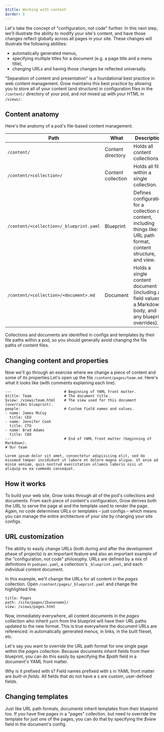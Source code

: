 ```yaml
---
$title: Working with content
$order: 5
---
```

Let's take the concept of "configuration, not code" further. In this next step, we'll illustrate the ability to modify your site's content, and have those changes reflect globally across all pages in your site. These changes will illustrate the following abilities:

- automatically generated menus,
- specifying multiple titles for a document (e.g. a page title and a menu title),
- changing URLs and having those changes be reflected universally.

"Separation of content and presentation" is a foundational best practice in web content management. Grow maintains this best practice by allowing you to store all of your content (and structure) in configuration files in the `/content/` directory of your pod, and *not* mixed up with your HTML in `/views/`.

## Content anatomy

Here's the anatomy of a pod's file-based content management.

Path | What | Description
-- | -- | --
`/content/` | Content directory | Holds all content collections.
`/content/<collection>/` | Content collection | Holds all files within a single collection.
`/content/<collection>/_blueprint.yaml` | Blueprint | Defines configuration for a collection of content, including things like: URL path format, content structure, and view.
`/content/<collection>/<document>.md` | Document | Holds a single content document (including all field values, a Markdown body, and any blueprint overrides).

Collections and documents are identified in configs and templates by their file paths within a pod, so you should generally avoid changing the file paths of content files.

## Changing content and properties

Now we'll go through an exercise where we change a piece of content and some of its properties.Let's open up the file `/content/pages/team.md`. Here's what it looks like (with comments explaining each line).

    ---                        # Beginning of YAML front matter.
    $title: Team               # The document title.
    $view: /views/team.html    # The view used for this document (overrides blueprint).
    people:                    # Custom field names and values.
    - name: James McCoy
      title: CEO
    - name: Jennifer Cook
      title: CTO
    - name: Brad Adams
      title: COO
    ---                        # End of YAML front matter (beginning of Markdown).
    # Our team

    Lorem ipsum dolor sit amet, consectetur adipisicing elit, sed do eiusmod tempor incididunt ut labore et dolore magna aliqua. Ut enim ad minim veniam, quis nostrud exercitation ullamco laboris nisi ut aliquip ex ea commodo consequat.

## How it works

To build your web site, Grow looks through all of the pod's collections and documents. From each piece of content's configuration, Grow derives both the URL to serve the page at and the template used to render the page. Again, no code determines URLs or templates – just configs – which means you can manage the entire architecture of your site by changing your site configs.

## URL customization

The ability to easily change URLs (both during and after the development phase of projects) is an important feature and also an important example of the "configuration, not code" philosophy. URLs are defined by a mix of definitions in `podspec.yaml`, a collection's `_blueprint.yaml`, and each individual content document.

In this example, we'll change the URLs for all content in the *pages* collection. Open `/content/pages/_blueprint.yaml` and change the highlighted line.

    title: Pages
    path: /site/pages/{basename}/
    view: /views/pages.html

Now, immediately everywhere, all content documents in the *pages* collection who inherit `path` from the blueprint will have their URL paths updated to the new format. This is true everywhere the document URLs are referenced: in automatically generated menus, in links, in the built fileset, etc.

Let's say you want to override the URL path format for one single page within the *pages* collection. Because documents *inherit* fields from their blueprint, you can do this easily by specifying the *$path* field in a document's YAML front matter.

Why is it prefixed with `$`? Field names prefixed with `$` in YAML front matter are *built-in fields*. All fields that do not have a `$` are custom, user-defined fields.

## Changing templates

Just like URL path formats, documents inherit templates from their blueprint too. If you have five pages in a "pages" collection, but need to override the template for just one of the pages, you can do that by specifying the *$view* field in the document's config.
